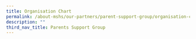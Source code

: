 ```yaml
---
title: Organisation Chart
permalink: /about-mshs/our-partners/parent-support-group/organisation-chart/
description: ""
third_nav_title: Parents Support Group
---
```

